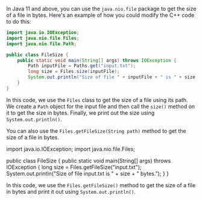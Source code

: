 In Java 11 and above, you can use the `java.nio.file` package to get the size of a file in bytes. Here's an example of how you could modify the C++ code to do this:
```java
import java.io.IOException;
import java.nio.file.Files;
import java.nio.file.Path;

public class FileSize {
    public static void main(String[] args) throws IOException {
        Path inputFile = Paths.get("input.txt");
        long size = Files.size(inputFile);
        System.out.println("Size of file " + inputFile + " is " + size + " bytes.");
    }
}
```
In this code, we use the `Files` class to get the size of a file using its path. We create a `Path` object for the input file and then call the `size()` method on it to get the size in bytes. Finally, we print out the size using `System.out.println()`.

You can also use the `Files.getFileSize(String path)` method to get the size of a file in bytes.

import java.io.IOException;
import java.nio.file.Files;

public class FileSize {
    public static void main(String[] args) throws IOException {
        long size = Files.getFileSize("input.txt");
        System.out.println("Size of file input.txt is " + size + " bytes.");
    }
}

In this code, we use the `Files.getFileSize()` method to get the size of a file in bytes and print it out using `System.out.println()`.
